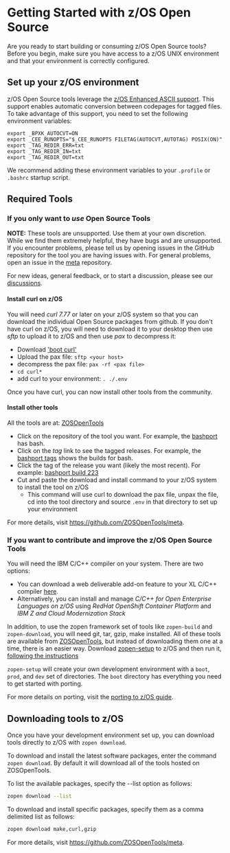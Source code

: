 # Getting Started with z/OS Open Source

Are you ready to start building or consuming z/OS Open Source tools? Before you begin, make sure you have access to a z/OS UNIX environment and that your environment is correctly configured.

## Set up your z/OS environment

z/OS Open Source tools leverage the [z/OS Enhanced ASCII support](https://www.ibm.com/docs/en/zos/2.1.0?topic=pages-using-enhanced-ascii). This support enables automatic conversion between codepages for tagged files. To take advantage of this support, you need to set the following environment variables:

```
export _BPXK_AUTOCVT=ON
export _CEE_RUNOPTS="$_CEE_RUNOPTS FILETAG(AUTOCVT,AUTOTAG) POSIX(ON)"
export _TAG_REDIR_ERR=txt
export _TAG_REDIR_IN=txt
export _TAG_REDIR_OUT=txt
```

We recommend adding these environment variables to your `.profile` or `.bashrc` startup script.

## Required Tools

### If you only want to _use_ Open Source Tools

**NOTE:** These tools are unsupported. Use them at your own discretion. While we find them extremely helpful, they have bugs and are unsupported. If you encounter problems, please tell us by opening issues in the GitHub repository for the tool you are having issues with. For general problems, open an issue in the [meta](https://github.com/ZOSOpenTools/meta/issues) repository.

For new ideas, general feedback, or to start a discussion, please see our [discussions](https://github.com/ZOSOpenTools/meta/discussions).

#### Install curl on z/OS

You will need _curl 7.77_ or later on your z/OS system so that you can download the individual Open Source packages from github. 
If you don't have curl on z/OS, you will need to download it to your desktop then use _sftp_ to upload it to z/OS and then use _pax_ to decompress it:
- Download ['boot curl'](https://github.com/ZOSOpenTools/curlport/releases/tag/boot)
- Upload the pax file: `sftp <your host>`
- decompress the pax file: `pax -rf <pax file>`
- `cd curl*`
- add curl to your environment: `. ./.env`

Once you have curl, you can now install other tools from the community.

#### Install other tools

All the tools are at: [ZOSOpenTools](https://github.com/ZOSOpenTools?tab=repositories)

- Click on the repository of the tool you want. For example, the [bashport](https://github.com/ZOSOpenTools/bashport) has bash.
- Click on the _tag_ link to see the tagged releases. For example, the [bashport tags](https://github.com/ZOSOpenTools/bashport/tags) shows the builds for bash.
- Click the tag of the release you want (likely the most recent). For example: [bashport build 223](https://github.com/ZOSOpenTools/bashport/releases/tag/bashport_223)
- Cut and paste the download and install command to your z/OS system to install the tool on z/OS
  - This command will use curl to download the pax file, unpax the file, cd into the tool directory and source `.env` in that directory to set up your environment

For more details, visit https://github.com/ZOSOpenTools/meta.

### If you want to contribute and improve the z/OS Open Source Tools 

You will need the IBM C/C++ compiler on your system. There are two options:
- You can download a web deliverable add-on feature to your XL C/C++ compiler 
[here](https://www.ibm.com/servers/resourcelink/svc00100.nsf/pages/xlCC++V241ForZOsV24).
- Alternatively, you can install and manage _C/C++ for Open Enterprise Languages on z/OS_ using _RedHat OpenShift Container Platform_ and _IBM Z and Cloud Modernization Stack_ 

In addition, to use the zopen framework set of tools like `zopen-build` and `zopen-download`, you will need git, tar, gzip, make installed. All of these tools are available from [ZOSOpenTools](https://github.com/ZOSOpenTools?tab=repositories), but instead of downloading them one at a time, there is an easier way. 
Download [zopen-setup](https://github.com/ZOSOpenTools/meta/releases/tag/v1.0.0) to z/OS and then run it, [following the instructions](https://github.com/ZOSOpenTools/meta/releases/tag/v1.0.0)

`zopen-setup` will create your own development environment with a `boot`, `prod`, and `dev` set of directories. The `boot` directory has everything you need to get started with porting.

For more details on porting, visit the [porting to z/OS guide](Porting.md).

## Downloading tools to z/OS

Once you have your development environment set up, you can download tools directly to z/OS with `zopen download`.

To download and install the latest software packages, enter the command `zopen download`. By default it will download all of the tools hosted on ZOSOpenTools.

To list the available packages, specify the --list option as follows:

```bash
zopen download --list
```

To download and install specific packages, specify them as a comma delimited list as follows:
```bash
zopen download make,curl,gzip
```
For more details, visit https://github.com/ZOSOpenTools/meta.
